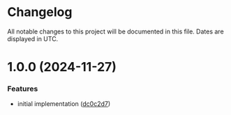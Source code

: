 # Changelog
All notable changes to this project will be documented in this file. Dates are displayed in UTC.

# 1.0.0 (2024-11-27)


### Features

* initial implementation ([dc0c2d7](https://github.com/RebeccaStevens/rollup-plugin-dts-bundle-generator-2/commit/dc0c2d716d2a1f9e75317a397383177dfb5ac6be))
